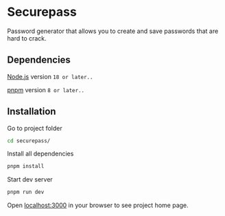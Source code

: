 # Securepass

Password generator that allows you to create and save passwords that are hard to crack.

## Dependencies

[Node.js](https://nodejs.org/en) version `18 or later..`

[pnpm](https://pnpm.io/installation) version `8 or later..`

## Installation

Go to project folder

```bash
cd securepass/
```

Install all dependencies

```bash
pnpm install
```

Start dev server

```bash
pnpm run dev
```

Open [localhost:3000](http://localhost:3000) in your browser to see project home page.
